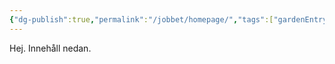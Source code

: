 ```yaml
---
{"dg-publish":true,"permalink":"/jobbet/homepage/","tags":["gardenEntry"]}
---
```


Hej. Innehåll nedan.